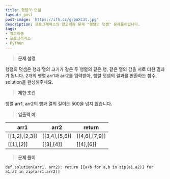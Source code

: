 ```yaml
---
title: 행렬의 덧셈
layout: post
post-image: 'https://ifh.cc/g/paXC3t.jpg'
description: 프로그래머스의 알고리즘 문제 "행렬의 덧셈" 문제풀이입니다.
tags:
- 알고리즘
- 프로그래머스
- Python
---
```



>**문제 설명**

행렬의 덧셈은 행과 열의 크기가 같은 두 행렬의 같은 행, 같은 열의 값을 서로 더한 결과가 됩니다. 2개의 행렬 arr1과 arr2를 입력받아, 행렬 덧셈의 결과를 반환하는 함수, solution을 완성해주세요.

>**제한 조건**


행렬 arr1, arr2의 행과 열의 길이는 500을 넘지 않습니다.


>**입출력 예**

| arr1 | arr2 | return |
|--|--|--|
| [[1,2],[2,3]] | [[3,4],[5,6]] | [[4,6],[7,9]] |
| [[1],[2]] | [[3],[4]] | [[4],[6]] |

>**문제 풀이**

	def solution(arr1, arr2): return [[a+b for a,b in zip(a1,a2)] for a1,a2 in zip(arr1,arr2)]




